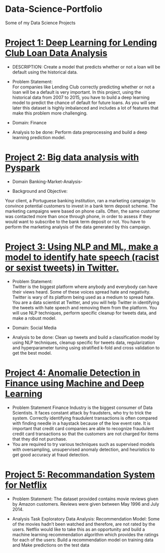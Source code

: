 # Data-Science-Portfolio
Some of my Data Science Projects


# [Project 1: Deep Learning for Lending Club Loan Data Analysis](https://github.com/KamilaKare/deep_learning/blob/main/projet_DL.ipynb) 

* DESCRIPTION: Create a model that predicts whether or not a loan will be default using the historical data.

* Problem Statement:  
For companies like Lending Club correctly predicting whether or not a loan will be a default is very important. In this project, using the historical data from 2007 to 2015, you have to build a deep learning model to predict the chance of default for future loans. As you will see later this dataset is highly imbalanced and includes a lot of features  that make this problem more challenging.

* Domain: Finance

* Analysis to be done: Perform data preprocessing and build a deep learning prediction model. 

# [Project 2: Big data analysis with Pyspark](https://github.com/KamilaKare/Big-data-project/blob/main/project_Bigdata.ipynb)

* Domain Banking-Market-Analysis-

* Background and Objective:

Your client, a Portuguese banking institution, ran a marketing campaign to convince potential customers to invest in a bank term deposit scheme. The marketing campaigns were  based on phone calls. Often, the same customer was contacted more than once through phone, in order to assess if they would want to subscribe to the bank term deposit or not.  You have to perform the marketing analysis of the data generated by this campaign.

# [Project 3: Using NLP and ML, make a model to identify hate speech (racist or sexist tweets) in Twitter.](https://github.com/KamilaKare/deep_learning/blob/main/ProjectNLP.ipynb)

* Problem Statement:  
Twitter is the biggest platform where anybody and everybody can have their views heard. Some of these voices spread hate and negativity. Twitter is wary of its platform being used as a medium  to spread hate. 
You are a data scientist at Twitter, and you will help Twitter in identifying the tweets with hate speech and removing them from the platform. You will use NLP techniques, perform specific cleanup for tweets data, and make a robust model.

* Domain: Social Media

* Analysis to be done: Clean up tweets and build a classification model by using NLP techniques, cleanup specific for tweets data, regularization and hyperparameter tuning using stratified k-fold and cross validation to get the best model.

# [Project 4: Anomalie Detection in Finance using Machine and Deep Learning](https://github.com/KamilaKare/deep_learning/blob/main/AI%20Capstone.ipynb)


 * Problem Statement
Finance Industry is the biggest consumer of Data Scientists. It faces constant attack by fraudsters, who try to trick the system. Correctly identifying fraudulent transactions is often compared with finding needle in a haystack because of the low event rate. 
It is important that credit card companies are able to recognize fraudulent credit card transactions so that the customers are not charged for items that they did not purchase.
* You are required to try various techniques such as supervised models with oversampling, unsupervised anomaly detection, and heuristics to get good accuracy at fraud detection.

# [Project 5: Recommandation System for Netflix](https://github.com/KamilaKare/recommander-system/blob/master/recommander.ipynb)

* Problem Statement: 
The dataset provided contains movie reviews given by Amazon customers. Reviews were given between May 1996 and July 2014.

* Analysis Task
Exploratory Data Analysis:
Recommendation Model: Some of the movies hadn’t been watched and therefore, are not rated by the users. Netflix would like to take this as an opportunity and build a machine learning recommendation algorithm which provides the ratings for each of the users: Build a recommendation model on training data and Make predictions on the test data




